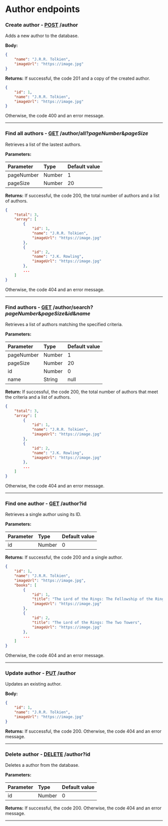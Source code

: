 # Author endpoints

### Create author - [POST]() /author

Adds a new author to the database.

**Body:**

```json
{
    "name": "J.R.R. Tolkien",
    "imageUrl": "https://image.jpg"
}
```

**Returns:** If successful, the code 201 and a copy of the created author.

```json
{
    "id": 1,
    "name": "J.R.R. Tolkien",
    "imageUrl": "https://image.jpg"
}
```

Otherwise, the code 400 and an error message.

---

### Find all authors - [GET]() /author/all?*pageNumber*&*pageSize*

Retrieves a list of the lastest authors.

**Parameters:**

| Parameter  | Type   | Default value |
|:-----------|:-------|:--------------|
| pageNumber | Number | 1             |
| pageSize   | Number | 20            |

**Returns:** If successful, the code 200, the total number of authors and a list of authors.

```json
{
    "total": 3,
    "array": [
        {
            "id": 1,
            "name": "J.R.R. Tolkien",
            "imageUrl": "https://image.jpg"
        },
        {
            "id": 2,
            "name": "J.K. Rowling",
            "imageUrl": "https://image.jpg"
        },
        ...
    ]
}
```

Otherwise, the code 404 and an error message.

---

### Find authors - [GET]() /author/search?*pageNumber*&*pageSize*&*id*&*name*

Retrieves a list of authors matching the specified criteria.

**Parameters:**

| Parameter  | Type   | Default value |
|:-----------|:-------|:--------------|
| pageNumber | Number | 1             |
| pageSize   | Number | 20            |
| id         | Number | 0             |
| name       | String | null          |

**Return:** If successful, the code 200, the total number of authors that meet the criteria and a list of authors.

```json
{
    "total": 3,
    "array": [
        {
            "id": 1,
            "name": "J.R.R. Tolkien",
            "imageUrl": "https://image.jpg"
        },
        {
            "id": 2,
            "name": "J.K. Rowling",
            "imageUrl": "https://image.jpg"
        },
        ...
    ]
}
```

Otherwise, the code 404 and an error message.

---

### Find one author - [GET]() /author?id

Retrieves a single author using its ID.

**Parameters:**

| Parameter  | Type   | Default value |
|:-----------|:-------|:--------------|
| id         | Number | 0             |

**Returns:** If successful, the code 200 and a single author.

```json
{
    "id": 1,
    "name": "J.R.R. Tolkien",
    "imageUrl": "https://image.jpg",
    "books": [
        {
            "id": 1,
            "title": "The Lord of the Rings: The Fellowship of the Ring",
            "imageUrl": "https://image.jpg"
        },
        {
            "id": 2,
            "title": "The Lord of the Rings: The Two Towers",
            "imageUrl": "https://image.jpg"
        },
        ...
    ]
}
```

Otherwise, the code 404 and an error message.

---

### Update author - [PUT]() /author

Updates an existing author.

**Body:**

```json
{
    "id": 1,
    "name": "J.R.R. Tolkien",
    "imageUrl": "https://image.jpg"
}
```

**Returns:** If successful, the code 200. Otherwise, the code 404 and an error message.

---

### Delete author - [DELETE]() /author?id

Deletes a author from the database.

**Parameters:**

| Parameter  | Type   | Default value |
|:-----------|:-------|:--------------|
| id         | Number | 0             |

**Returns:** If successful, the code 200. Otherwise, the code 404 and an error message.

---